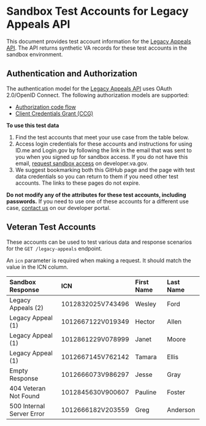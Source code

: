 # Sandbox Test Accounts for Legacy Appeals API

This document provides test account information for the [Legacy Appeals API](https://developer.va.gov/explore/api/legacy-appeals/docs?version=current). The API returns synthetic VA records for these test accounts in the sandbox environment.

## Authentication and Authorization

The authentication model for the [Legacy Appeals API](https://developer.va.gov/explore/api/legacy-appeals/docs?version=current) uses OAuth 2.0/OpenID Connect. The following authorization models are supported:
- [Authorization code flow](https://developer.va.gov/explore/api/legacy-appeals/authorization-code)
- [Client Credentials Grant (CCG)](https://developer.va.gov/explore/api/legacy-appeals/client-credentials)

**To use this test data**
1. Find the test accounts that meet your use case from the table below.
2. Access login credentials for these accounts and instructions for using ID.me and Login.gov by following the link in the email that was sent to you when you signed up for sandbox access.  If you do not have this email, [request sandbox access](https://developer.va.gov/explore/api/legacy-appeals/sandbox-access) on developer.va.gov.
3. We suggest bookmarking both this GitHub page and the page with test data credentials so you can return to them if you need other test accounts. The links to these pages do not expire.

**Do not modify any of the attributes for these test accounts, including passwords.** If you need to use one of these accounts for a different use case, [contact us](https://developer.va.gov/support/contact-us) on our developer portal.

## Veteran Test Accounts

These accounts can be used to test various data and response scenarios for the `GET /legacy-appeals` endpoint. 

An `icn` parameter is required when making a request. It should match the value in the ICN column.

| Sandbox Response          | ICN               | First Name | Last Name |
| :------------------------ | :---------------- | :--------- | :-------- |
| Legacy Appeals (2)        | 1012832025V743496 | Wesley     | Ford      |
| Legacy Appeal (1)         | 1012667122V019349 | Hector     | Allen     |
| Legacy Appeal (1)         | 1012861229V078999 | Janet      | Moore     |
| Legacy Appeal (1)         | 1012667145V762142 | Tamara     | Ellis     |
| Empty Response            | 1012666073V986297 | Jesse      | Gray      |
| 404 Veteran Not Found     | 1012845630V900607 | Pauline    | Foster    |
| 500 Internal Server Error | 1012666182V203559 | Greg       | Anderson  |